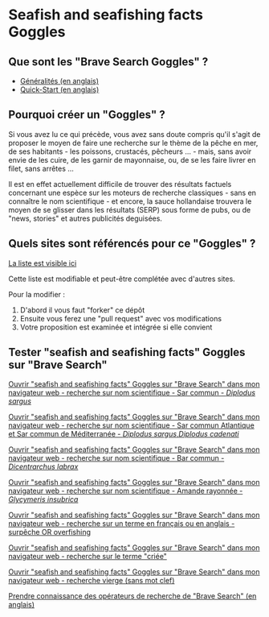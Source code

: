 # Seafish and seafishing facts Goggles

## Que sont les "Brave Search Goggles" ?

* [Généralités (en anglais)](https://search.brave.com/help/goggles)
* [Quick-Start (en anglais)](https://github.com/brave/goggles-quickstart)

## Pourquoi créer un "Goggles" ?

Si vous avez lu ce qui précède, vous avez sans doute compris qu'il s'agit de proposer le moyen de faire une recherche
sur le thème de la pêche en mer, de ses habitants - les poissons, crustacés, pêcheurs ... - mais, sans avoir envie de
les cuire, de les garnir de mayonnaise, ou, de se les faire livrer en filet, sans arrêtes ...

Il est en effet actuellement difficile de trouver des résultats factuels concernant une espèce sur les moteurs de
recherche classiques - sans en connaître le nom scientifique - et encore, la sauce hollandaise trouvera le moyen de se
glisser dans les résultats (SERP) sous forme de pubs, ou de "news, stories" et autres publicités deguisées.

## Quels sites sont référencés pour ce "Goggles" ?

[La liste est visible ici](https://github.com/opalesurfcasting/seafish_seafishing_facts_goggles/blob/main/fish_fishing_facts.goggles)

Cette liste est modifiable et peut-être complétée avec d'autres sites.

Pour la modifier :

1. D'abord il vous faut "forker" ce dépôt
2. Ensuite vous ferez une "pull request" avec vos modifications
3. Votre proposition est examinée et intégrée si elle convient

## Tester "seafish and seafishing facts" Goggles sur "Brave Search"

[Ouvrir "seafish and seafishing facts" Goggles sur "Brave Search" dans mon navigateur web - recherche sur nom scientifique - Sar commun -
_Diplodus
sargus_](https://search.brave.com/goggles?q=diplodus+sargus&source=web&goggles_id=https%3A%2F%2Fraw.githubusercontent.com%2Fopalesurfcasting%2Fseafish_seafishing_facts_goggles%2Fmain%2Ffish_fishing_facts.goggles)

[Ouvrir "seafish and seafishing facts" Goggles sur "Brave Search" dans mon navigateur web - recherche sur nom scientifique - Sar commun Atlantique et Sar commun de Méditerranée -
_Diplodus
sargus_,_Diplodus cadenati_](https://search.brave.com/goggles?goggles_id=https%3A%2F%2Fraw.githubusercontent.com%2Fopalesurfcasting%2Fseafish_seafishing_facts_goggles%2Fmain%2Ffish_fishing_facts.goggles&q=diplodus%20sargus%20diplodus%20cadenati)

[Ouvrir "seafish and seafishing facts" Goggles sur "Brave Search" dans mon navigateur web - recherche sur nom scientifique - Bar commun -
_Dicentrarchus
labrax_](https://search.brave.com/goggles?q=dicentrarchus+labrax&source=web&goggles_id=https%3A%2F%2Fraw.githubusercontent.com%2Fopalesurfcasting%2Fseafish_seafishing_facts_goggles%2Fmain%2Ffish_fishing_facts.goggles)

[Ouvrir "seafish and seafishing facts" Goggles sur "Brave Search" dans mon navigateur web - recherche sur nom scientifique - Amande rayonnée -
_Glycymeris
insubrica_](https://search.brave.com/goggles?q=glycymeris+insubrica&source=web&goggles_id=https%3A%2F%2Fraw.githubusercontent.com%2Fopalesurfcasting%2Fseafish_seafishing_facts_goggles%2Fmain%2Ffish_fishing_facts.goggles)

[Ouvrir "seafish and seafishing facts" Goggles sur "Brave Search" dans mon navigateur web - recherche sur un terme en français ou en anglais - surpêche OR overfishing](https://search.brave.com/goggles?q=surp%C3%AAche+OR+overfishing&source=web&goggles_id=https%3A%2F%2Fraw.githubusercontent.com%2Fopalesurfcasting%2Fseafish_seafishing_facts_goggles%2Fmain%2Ffish_fishing_facts.goggles)

[Ouvrir "seafish and seafishing facts" Goggles sur "Brave Search" dans mon navigateur web - recherche sur le terme "criée"](https://search.brave.com/goggles?q=cri%C3%A9e&source=web&goggles_id=https%3A%2F%2Fraw.githubusercontent.com%2Fopalesurfcasting%2Fseafish_seafishing_facts_goggles%2Fmain%2Ffish_fishing_facts.goggles)

[Ouvrir "seafish and seafishing facts" Goggles sur "Brave Search" dans mon navigateur web - recherche vierge (sans mot clef)](https://search.brave.com/goggles?offset=0&spellcheck=0&goggles_id=https%3A%2F%2Fraw.githubusercontent.com%2Fopalesurfcasting%2Fseafish_seafishing_facts_goggles%2Fmain%2Ffish_fishing_facts.goggles)

[Prendre connaissance des opérateurs de recherche de "Brave Search" (en anglais)](https://safesearch.brave.com/help/operators)
